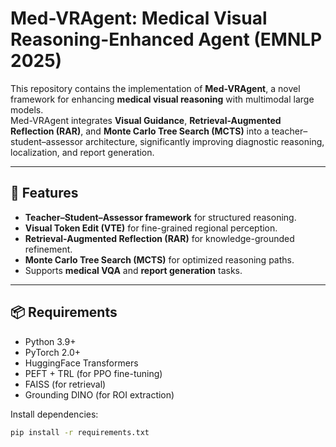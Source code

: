 
# Med-VRAgent: Medical Visual Reasoning-Enhanced Agent  (EMNLP 2025)

This repository contains the implementation of **Med-VRAgent**, a novel framework for enhancing **medical visual reasoning** with multimodal large models.  
Med-VRAgent integrates **Visual Guidance**, **Retrieval-Augmented Reflection (RAR)**, and **Monte Carlo Tree Search (MCTS)** into a teacher–student–assessor architecture, significantly improving diagnostic reasoning, localization, and report generation.

---

## 🚀 Features
- **Teacher–Student–Assessor framework** for structured reasoning.
- **Visual Token Edit (VTE)** for fine-grained regional perception.
- **Retrieval-Augmented Reflection (RAR)** for knowledge-grounded refinement.
- **Monte Carlo Tree Search (MCTS)** for optimized reasoning paths.
- Supports **medical VQA** and **report generation** tasks.

---

## 📦 Requirements

- Python 3.9+
- PyTorch 2.0+
- HuggingFace Transformers
- PEFT + TRL (for PPO fine-tuning)
- FAISS (for retrieval)
- Grounding DINO (for ROI extraction)

Install dependencies:

```bash
pip install -r requirements.txt
